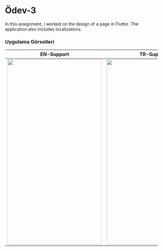 # Ödev-3

In this assignment, I worked on the design of a page in Flutter. The application also includes localizations.

### Uygulama Görselleri

|EN-Support|TR-Support|
|-|-|
|<img src="https://github.com/keremtigre/flutter_bootcamp_works/assets/47521147/9be7412c-a4e2-449a-8961-49a8c4800b60" width=311 height=607> | <img src="https://github.com/keremtigre/flutter_bootcamp_works/assets/47521147/69bfc855-9ef0-4898-89a6-6dfbba695d47" width=311 height=607>|
